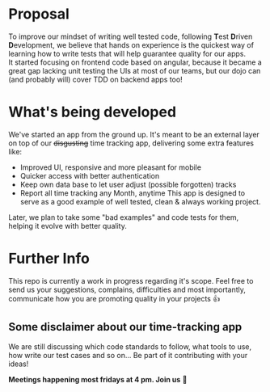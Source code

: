 # Proposal
To improve our mindset of writing well tested code, following **T**est **D**riven **D**evelopment, we believe that hands on experience is the quickest way of learning how to write tests that will help guarantee quality for our apps.  
It started focusing on frontend code based on angular, because it became a great gap lacking unit testing the UIs at most of our teams, but our dojo can (and probably will) cover TDD on backend apps too!

# What's being developed
We've started an app from the ground up. It's meant to be an external layer on top of our ~~disgusting~~ time tracking app, delivering some extra features like:
- Improved UI, responsive and more pleasant for mobile
- Quicker access with better authentication
- Keep own data base to let user adjust (possible forgotten) tracks
- Report all time tracking any Month, anytime
This app is designed to serve as a good example of well tested, clean & always working project.

Later, we plan to take some "bad examples" and code tests for them, helping it evolve with better quality.

# Further Info
This repo is currently a work in progress regarding it's scope. Feel free to send us your suggestions, complains, difficulties and most importantly, communicate how you are promoting quality in your projects :+1:

## Some disclaimer about our time-tracking app
We are still discussing which code standards to follow, what tools to use, how write our test cases and so on... Be part of it contributing with your ideas!

**Meetings happening most fridays at 4 pm. Join us** :open_hands:
